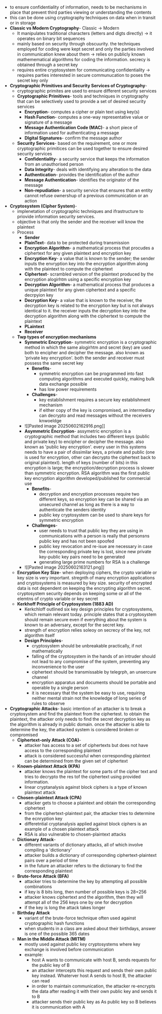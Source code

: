 - to ensure confidentiality of information, needs to be mechanisms in place that prevent third parties viewing or understanding the contents
- this can be done using cryptography techniques on data when in transit or in storage
- **Classic vs Modern Cryptography**- Classic -> Modern
	- It manipulates traditional characters (letters and digts directly) -> it operates on binary bit sequences
	- mainly based on security through obscuurity. the techniques employed for coding were kept secret and only the parties involved in communication knew about them -> relies on publicly known mathemematical algorithms for coding the information. secrecy is obtained through a secret key
	- requires entire cryptosystem for communicating confidentiality -> requires parties interested in secure communucation to poses the secret key only
- **Cryptographic Primitives and Security Services of Cryptography**- 
	- cryptographic primites are used to ensure different security services
	- **Cryptographic Primitives**- tools and techniques in cryptography that can be selectively used to provide a set of desired security services
		- **Encryption**- computes a cipher or plain text using key(s)
		- **Hash Function**- computes a one-way representative value or signature of a message
		- **Message Authentication Code (MAC)**- a short piece of information used for authenticating a message
		- **DIgital Signatures**- confirm the message author
	- **Security Services**- based on the requirement, one or more cryptographic primitices can be used together to ensure desired security services
		- **Confidentiality**- a security service that keeps the information from an unauthorised person
		- **Data Integrity**- deals with identifying any alteration to the data
		- **Authentication**- provides the identification of the author
		- **Message Authentication**- identifies the originator of the message
		- **Non-repudiation**- a security service that ensures that an entity cannot refuse ownershup of a previous communication or an action
- **Cryptosystem (Cipher System)**-
	- implenetation of cryptographic techniques and ifrastructure to priovide information security services.
	- objective is that only the sender and the receiver will know the plaintext
	- Process
		- **Sender**
		- **PlainText**- data to be protected during transmission
		- **Encryption Algorithm**- a mathematical process that procudes a ciphertext for any given plaintext and encryption key
		- **Encryption Key**- a value that is known to the sender; the sender inputs the envryption key into the encryption algorithm along with the plaintext to compute the ciphertext
		- **Ciphertext**- scrambled version of the plaintext produced by the encryption alogirhtm using a specific encryption key
		- **Decryption Algorithm**- a mathematical process that produces a unique plaintext for any given ciphertext and a specific decrpyion key
		- **Decryption Key**- a value that is known to the receiver, the decryption key is related to the encryption key but is not always identical to it. the receiver inputs the decryption key into the decryption algorithm along with the ciphertext to compute the plaintext
		- **PLaintext**
		- **Receiver**
	- **Twp types of encryption mechanisms**
		- **Symmetric Encryption**- symmetric encryption is a cryptographic method in which the same alogirhtm and secret (key) are used both to encipher and decipher the message. also known as 'private key encryption'. both the sender and receiver must possess the same secret key
			- **Benefits**-
				- symmetric encryption can be programmed into fast computing algorithms and executed quickly, making bulk data exchange possible
				- has low power requirements
			- **Challenges**-
				- key establishment requires a secure key establishment mechanism
				- if either copy of the key is compromised, an intermediary can decrypto and read messages without the receivers knwoeldge
		- ![[Pasted image 20250602162916.png]]
		- **Asymmetric Encryption**- assymetric encryption is a cryptographic method that includes two different keys (public and private key) to encipher or decipher the message. also known as 'public key encryption'. every user in this systems needs to have a pair of dissimilar keys, a private and public (one is used for encryption, other can decrypto the ciphertext back to original plaintext). length of keys (number of bits) in this encryption is large; the encryption/decryption process is slower than symmetric encryption. RSA algorithm was the first public key encryption algorithm developed/published for commercial use
			- **Benefits**-
				- decryption and encryption processes require two different keys, so encryption key can be shared via an unsecured channel as long as there is a way to authenticate the senders identity
				- public key cryptosystem can be used to share keys for symmetric encryption
			- **Challenges**-
				- user needs to trust that public key they are using in communications with a person is really that personsns public key and has not been spoofed
				- public key revocation and re-isue are necessary in case the corresponding private key is lost, since new private key-public key pairs need to be generated
				- generating large prime numbers for RSA is a challenge
		- ![[Pasted image 20250602163121.png]]
	- **Encryption Key Size**- when deploying ciphers, the crypto variable or key size is very important. stregnth of many encryption applications and cryptosystems is measured by key size. security of encrypted data is not dependent on keeping the encrypting algorithm secret. cryptosystem security depends on keeping some or all of the elemtns of crypto variable or key secret
	- **Kerkhoff Principle of Cryptosystem (1883 AD)**
		- Kerkchloff outlined six key design principles for cryptosystems, which remain relevant today. principle states that a cryptosystem should remain secure even if everything about the system is known to an adversary, except for the secret key. 
		- strength of encryption relies soleoy on secrecy of the key, not algorithm itself
		- **Design Principles**-
			- cryptosystem should be unbreakable practically, if not mathematically
			- falling of the cryptosystem in the hands of an intruder should not lead to any compromise of the system, preventing any inconvenience to the user
			- ciphertext should be transmissable by telegrph, an unsercure channel
			- encryption apparatus and documents should be portable and operable by a single person
			- it is necessary that the system be easy to use, requiring neither mental strain not the knowledge of long series of rules to observe
- **Cryptographic Attacks**- basic intention of an attacker is to break a cryptosystem and find the plaintext from the ciphertest. to obtain the plaintext, the attacker only needs to find the secret decryption key as the algorithm is already in public domain. once the attacker is able to determine the key, the attacked system is considered broken or compromised
	- **Ciphertext-only Attack (COA)**- 
		- attacker has access to a set of ciphertexts but does not have access to the corresponding plaintext
		- attack is considered successful when corresponding plaintext can be determined from the given set of ciphertext
	- **Known-plaintext Attack (KPA)**
		- attacker knows the plaintext for some parts of the cipher text and tries to decrypto the res tof the ciphertext using provided information.
		- linear cryptanalysis against block ciphers is a type of known plaintext attack
	- **Chosen-plaintext Attack (CPA)**
		- attacker gets to choose a plaintext and obtain the corresponding ciphertext
		- from the ciphertext-plaintext pair, the attacker tries to determine the ecnryption key
		- differetntial cryptanalysis applied against block ciphers is an example of a chosen plaintext attack
		- RSA is also vulnerable to chosen-plaintext attacks
	- **Dictionary Attack**-
		- different variants of dictionary attacks, all of which involve compiling a 'dictionary'
		- attacker builds a dictionary of corresponding ciphertext-plaintext pairs over a period of time
		- in the future an attacker refers to the dictionary to find the corresponding plaintext
	- **Brute-force Attack (BFA)**
		- attacker tries to determine the key by attempting all possible combinations
		- if key is 8 bits long, then number of possible keys is 28=256
		- attacker knows ciphertext and the algorithm, then they will attempt all of the 256 keys one by one for decryption
		- if the key is long the attack takes longer
	- **Birthday Attack**
		- variant of the brute-force technique often used against cryptographic hash functions
		- when students in a class are asked about their birthdays, answer is one of the possible 365 dates
	- **Man in the Middle Attack (MITM)**
		- mostly used against public key cryptosystems where key exchange is involved before communication
		- example:
			- host A wants to communicate with host B, sends requests for the public key of B
			- an attacker intercepts this request and sends their own public key instead. Whaterver host A sends to host B, the attacker can read
			- in order to maintain communication, the attacker re-encrypts the data after reading it with their own public key and sends it to B
			- attacker sends their public key as As public key so B believes it is communication with A